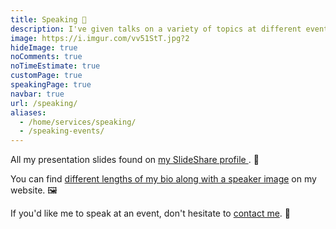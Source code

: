 ```yaml
---
title: Speaking 💬️
description: I've given talks on a variety of topics at different events.
image: https://i.imgur.com/vv51StT.jpg?2
hideImage: true
noComments: true
noTimeEstimate: true
customPage: true
speakingPage: true
navbar: true
url: /speaking/
aliases:
  - /home/services/speaking/
  - /speaking-events/
---
```


All my presentation slides found on <a href="https://www.slideshare.net/fvcproductions" target="_blank" rel="noopener">my SlideShare profile <i class="fab fa-slideshare"></i></a>. 📎

You can find [different lengths of my bio along with a speaker image](/about/#biographies) on my website. 🖼️

If you'd like me to speak at an event, don't hesitate to [contact me](/contact). 📨
